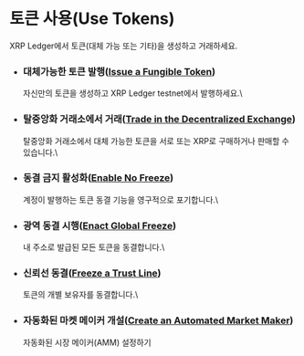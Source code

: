 # 토큰 사용(Use Tokens)

XRP Ledger에서 토큰(대체 가능 또는 기타)을 생성하고 거래하세요.

*   ### 대체가능한 토큰 발행([Issue a Fungible Token](https://xrpl.org/issue-a-fungible-token.html))

    자신만의 토큰을 생성하고 XRP Ledger testnet에서 발행하세요.\

*   ### 탈중앙화 거래소에서 거래([Trade in the Decentralized Exchange](https://xrpl.org/trade-in-the-decentralized-exchange.html))

    탈중앙화 거래소에서 대체 가능한 토큰을 서로 또는 XRP로 구매하거나 판매할 수 있습니다.\

*   ### 동결 금지 활성화([Enable No Freeze](https://xrpl.org/enable-no-freeze.html))

    계정이 발행하는 토큰 동결 기능을 영구적으로 포기합니다.\

*   ### 광역 동결 시행([Enact Global Freeze](https://xrpl.org/enact-global-freeze.html))

    내 주소로 발급된 모든 토큰을 동결합니다.\

*   ### 신뢰선 동결([Freeze a Trust Line](https://xrpl.org/freeze-a-trust-line.html))

    토큰의 개별 보유자를 동결합니다.\

*   ### 자동화된 마켓 메이커 개설([Create an Automated Market Maker](https://xrpl.org/create-an-automated-market-maker.html))

    자동화된 시장 메이커(AMM) 설정하기
